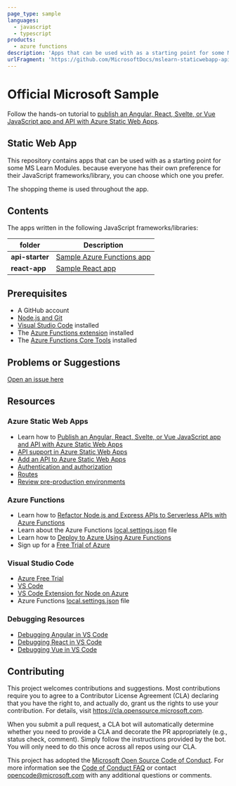```yaml
---
page_type: sample
languages:
  - javascript
  - typescript
products:
  - azure functions
description: 'Apps that can be used with as a starting point for some MS Learn Modules.'
urlFragment: 'https://github.com/MicrosoftDocs/mslearn-staticwebapp-api'
---
```


# Official Microsoft Sample

Follow the hands-on tutorial to [publish an Angular, React, Svelte, or Vue JavaScript app and API with Azure Static Web Apps](https://docs.microsoft.com/learn/modules/publish-app-service-static-web-app-api/?WT.mc_id=mslearn_staticwebappapi-github-jopapa).

## Static Web App

This repository contains apps that can be used with as a starting point for some MS Learn Modules. because everyone has their own preference for their JavaScript frameworks/library, you can choose which one you prefer.

The shopping theme is used throughout the app.

## Contents

The apps written in the following JavaScript frameworks/libraries:

| folder          | Description                                                                                                   |
| --------------- | ------------------------------------------------------------------------------------------------------------- |
| **api-starter** | [Sample Azure Functions app](https://github.com/MicrosoftDocs/mslearn-staticwebapp-api/blob/main/api-starter) |
| **react-app**   | [Sample React app](https://github.com/MicrosoftDocs/mslearn-staticwebapp-api/blob/main/react-app)             |

## Prerequisites

- A GitHub account
- [Node.js and Git](https://nodejs.org/)
- [Visual Studio Code](https://code.visualstudio.com/?WT.mc_id=mslearn_staticwebappapi-github-jopapa) installed
- The [Azure Functions extension](https://marketplace.visualstudio.com/items?itemName=ms-azuretools.vscode-azurefunctions?WT.mc_id=mslearn_staticwebappapi-github-jopapa) installed
- The [Azure Functions Core Tools](https://docs.microsoft.com/azure/azure-functions/functions-run-local?WT.mc_id=mslearn_staticwebappapi-github-jopapa) installed

## Problems or Suggestions

[Open an issue here](https://github.com/MicrosoftDocs/mslearn-staticwebapp-api/issues)

## Resources

### Azure Static Web Apps

- Learn how to [Publish an Angular, React, Svelte, or Vue JavaScript app and API with Azure Static Web Apps](https://docs.microsoft.com/learn/modules/publish-app-service-static-web-app-api?wt.mc_id=mslearn_staticwebappapi-github-jopapa)
- [API support in Azure Static Web Apps](https://docs.microsoft.com/azure/static-web-apps/apis?wt.mc_id=mslearn_staticwebappapi-github-jopapa)
- [Add an API to Azure Static Web Apps](https://docs.microsoft.com/azure/static-web-apps/add-api?wt.mc_id=mslearn_staticwebappapi-github-jopapa)
- [Authentication and authorization](https://docs.microsoft.com/azure/static-web-apps/authentication-authorization?wt.mc_id=mslearn_staticwebappapi-github-jopapa)
- [Routes](https://docs.microsoft.com/azure/static-web-apps/routes?wt.mc_id=mslearn_staticwebappapi-github-jopapa)
- [Review pre-production environments](https://docs.microsoft.com/azure/static-web-apps/review-publish-pull-requests?wt.mc_id=mslearn_staticwebappapi-github-jopapa)

### Azure Functions

- Learn how to [Refactor Node.js and Express APIs to Serverless APIs with Azure Functions](https://docs.microsoft.com/learn/modules/shift-nodejs-express-apis-serverless/?wt.mc_id=mslearn_staticwebappapi-github-jopapa)
- Learn about the Azure Functions [local.settings.json](https://docs.microsoft.com/azure/azure-functions/functions-run-local#local-settings-file?wt.mc_id=mslearn_staticwebappapi-github-jopapa) file
- Learn how to [Deploy to Azure Using Azure Functions](https://code.visualstudio.com/tutorials/functions-extension/getting-started?wt.mc_id=mslearn_staticwebappapi-github-jopapa)
- Sign up for a [Free Trial of Azure](https://azure.microsoft.com/free/?wt.mc_id=mslearn_staticwebappapi-github-jopapa)

### Visual Studio Code

- [Azure Free Trial](https://azure.microsoft.com/free/?wt.mc_id=mslearn_staticwebappapi-github-jopapa)
- [VS Code](https://code.visualstudio.com?wt.mc_id=mslearn_staticwebappapi-github-jopapa)
- [VS Code Extension for Node on Azure](https://marketplace.visualstudio.com/items?itemName=ms-vscode.vscode-node-azure-pack&WT.mc_id=mslearn_staticwebappapi-github-jopapa)
- Azure Functions [local.settings.json](https://docs.microsoft.com/azure/azure-functions/functions-run-local#local-settings-file?WT.mc_id=mslearn_staticwebappapi-github-jopapa) file

### Debugging Resources

- [Debugging Angular in VS Code](https://code.visualstudio.com/docs/nodejs/angular-tutorial?wt.mc_id=mslearn_staticwebappapi-github-jopapa)
- [Debugging React in VS Code](https://code.visualstudio.com/docs/nodejs/reactjs-tutorial?wt.mc_id=mslearn_staticwebappapi-github-jopapa)
- [Debugging Vue in VS Code](https://code.visualstudio.com/docs/nodejs/vuejs-tutorial?wt.mc_id=mslearn_staticwebappapi-github-jopapa)

## Contributing

This project welcomes contributions and suggestions. Most contributions require you to agree to a
Contributor License Agreement (CLA) declaring that you have the right to, and actually do, grant us
the rights to use your contribution. For details, visit https://cla.opensource.microsoft.com.

When you submit a pull request, a CLA bot will automatically determine whether you need to provide
a CLA and decorate the PR appropriately (e.g., status check, comment). Simply follow the instructions
provided by the bot. You will only need to do this once across all repos using our CLA.

This project has adopted the [Microsoft Open Source Code of Conduct](https://opensource.microsoft.com/codeofconduct/).
For more information see the [Code of Conduct FAQ](https://opensource.microsoft.com/codeofconduct/faq/) or
contact [opencode@microsoft.com](mailto:opencode@microsoft.com) with any additional questions or comments.
